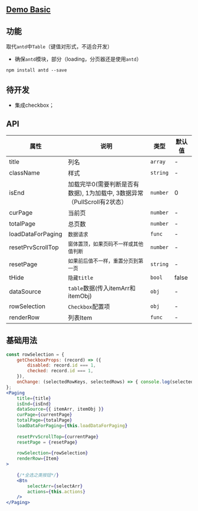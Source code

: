 ## [Demo Basic](https://wya-team.github.io/wya-rc/dist/web/paging/Basic.html)

## 功能
取代`antd`中`Table`（键值对形式，不适合开发）

- 确保`antd`模块，部分（loading，分页器还是使用`antd`）
```
npm install antd --save
```
## 待开发

- 集成checkbox；


## API
属性 | 说明 | 类型 | 默认值
---|---|---|---
title | 列名 | `array` | -
className | 样式 | `string` | -
isEnd | 加载完毕0(需要判断是否有数据), 1为加载中, 3数据异常 （PullScroll有2状态）| `number` | 0
curPage | 当前页 | `number` | -
totalPage | 总页数 | `number` | -
loadDataForPaging | `数据请求` | `func` | -
resetPrvScrollTop | `窗体置顶，如果页码不一样或其他值判断` | `number` | -
resetPage | `如果前后值不一样，重置分页到第一页` | `string` | -
tHide | `隐藏title` | `bool` | false
dataSource | `table`数据(传入itemArr和itemObj) | `obj` | -
rowSelection | `Checkbox`配置项 | `obj` | -
renderRow | 列表Item | `func` | -

## 基础用法

```jsx
const rowSelection = {
	getCheckboxProps: (record) => ({
		disabled: record.id === 1,
		checked: record.id === 1,
	}),
	onChange: (selectedRowKeys, selectedRows) => { console.log(selectedRowKeys, selectedRows); }
};
<Paging 
	title={title}
	isEnd={isEnd}
	dataSource={{ itemArr, itemObj }}
	curPage={currentPage}
	totalPage={totalPage}
	loadDataForPaging={this.loadDataForPaging}
	
	resetPrvScrollTop={currentPage}
	resetPage = {resetPage}
	
	rowSelection={rowSelection}
    renderRow={Item}
>
	
	{/*全选之类按钮*/}
	<Btn
		selectArr={selectArr}
		actions={this.actions}
	/>
</Paging>
```
